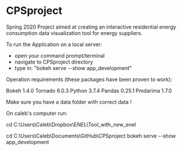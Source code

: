 # CPSproject

Spring 2020 Project aimed at creating an interactive residential energy consumption data visualization tool for energy suppliers.



To run the Application on a local server:
- open your command prompt/terminal
- navigate to CPSproject directory
- type in: "bokeh serve --show app_development"

Operation requirements (these packages have been proven to work):

Bokeh 1.4.0
Tornado 6.0.3
Python 3.7.4
Pandas 0.25.1
Pmdarima 1.7.0

Make sure you have a data folder with correct data !

On caleb's computer run:


cd C:\Users\Caleb\Dropbox\ENEL\Tool_with_new_enel

cd C:\Users\Caleb\Documents\GitHub\CPSproject
bokeh serve --show app_development
